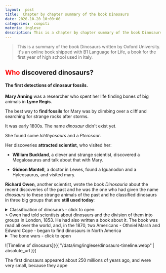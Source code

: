 ```yaml
---
layout:  post
title:  Chapter by chapter summary of the book Dinosaurs
date: 2020-10-20 10:00:00
categories:  compiti
materia: inglese
description: This is a chapter by chapter summary of the book Dinosaurs written by Oxford University. It's an online book shipped with B1 Language for Life, a book for the first year of high school used in Italy.
---
```


> This is a  summary of the book Dinosaurs written by Oxford University. It's an online book shipped with B1 Language for Life, a book for the first year of high school used in Italy.


## <font color="red">Who</font> discovered dinosaurs?
#### The first detections of dinosaur fossils.

**Mary Anning** was a researcher who spent her life finding bones of big animals in **Lyme Regis**.

The best way to **find fossils** for Mary was by climbing over a cliff and searching for strange rocks after storms. 

It was early 1800s. The name _dinosaur_ didn't exist yet.

She found some _Ichthyosaurs_ and a _Pterosaur_. 

Her discoveries **attracted scientist**, who visited her:

- **William Buckland**, a clever and strange scientist, discovered a Megalosaurus and talk about that with Mary. 

- **Gideon Mantell**, a doctor in Lewes, found a Iguanodon and a Hyleosaurus, and visited mary. 

**Richard Owen**, another scientist, wrote the book _Dinosauria_ about the recent discoveries of the past and he was the one who had given the name _dinosaurs_ to these strange animals of the past and he classified dinosaurs in three big groups that are **still used today**:
<details markdown='1'>
<summary>Classification of dinosaurs - click to open</summary>

|GROUP|DINOSAUR|ADDITIONAL INFORMATION
|---|---|---|
Theropods|Megalosaurus|Meat-eating, had small hands; relatively small ( a few  meters [1-4] length )
Sauropods|Iguanodon|Long neck, vegetarian and quite big ( 5-30m length ). Catched food and attacked the predators with their hands.
Ornithiscians|Hylaeosaurus|Claw on their tail and thick skin to defend themselves against predators. Vegetarian with short neck.

</details>
> Owen had told scientists about dinosaurs and the division of them into groups in London, 1853. He had also written a book about it. The book was read all over the world, and, in the 1870, two Americans - Othniel Marsh and Edward Cope - began to find dinosaurs in North America
<details markdown='1'>
<summary>The bone wars - click to open</summary>
Marsh and Cope competed to find more bones than each other, they often argued on newspapers and books, this made dinosaur hunting very popular. Cope found 56 types of dinosaur, while Marsh - winning the bone wars - discovered 80 types of dinosaur.

</details>


![Timeline of dinosaurs]({{ "/data/img/inglese/dinosaurs-timeline.webp" | absolute_url }})


The first dinosaurs appeared about 250 millions of years ago, and were very small, because they appe
